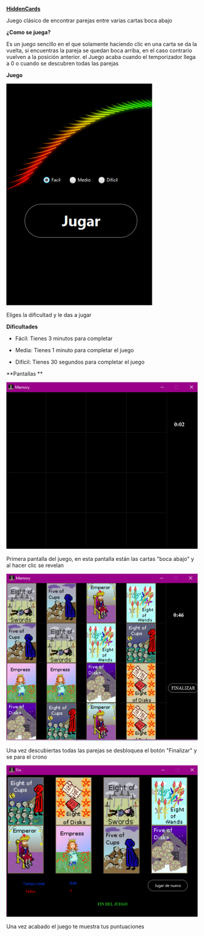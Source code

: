 **<u>HiddenCards</u>**

Juego clásico de encontrar parejas entre varias cartas boca abajo 

**¿Como se juega?**

Es un juego sencillo en el que solamente haciendo clic en una carta se da la vuelta, si encuentras la pareja se quedan boca arriba, en el caso contrario vuelven a la posición anterior. el Juego acaba cuando el temporizador llega a  0 o cuando se descubren todas las parejas 

**Juego**


![Inicio](readme/Inicio.png)


Eliges la dificultad y le das a jugar

**Dificultades**

- Fácil: Tienes 3 minutos para completar 

- Media: Tienes 1 minuto para completar el juego 

- Difícil: Tienes 30 segundos para completar el juego



**Pantallas **




![Vacio](readme/Vacio.png)

Primera pantalla del juego, en esta pantalla están las cartas "boca abajo"  y al hacer clic se  revelan 


![lleno](readme/lleno.png)


Una vez descubiertas todas las parejas se desbloquea el botón "Finalizar"  y se para el crono

![fin](readme/fin.png)


Una vez acabado el juego te muestra tus puntuaciones 

